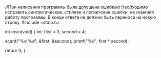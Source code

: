 //При написании программы была допущена ошибкаю Необходимо исправить синтаксические, стилеве и логиечские ошибки, не изменяя работу программы. В конце ответа не должно быть переноса на новую строку.
#include <stdio.h>

int msin(void)
{
  int: fitst = 3, second = 4;

  scanf("%d %d", &first, &second);
  printf("%d", first * second);

  return 0;
}

